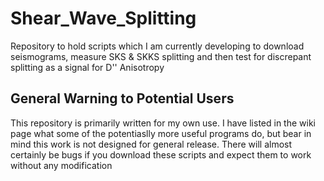 # Shear_Wave_Splitting
Repository to hold scripts which I am currently developing to download seismograms, measure SKS & SKKS splitting and then test for discrepant splitting as a signal for D'' Anisotropy

## General Warning to Potential Users

This repository is primarily written for my own use. I have listed in the wiki page what some of the potentiaslly more useful programs do, but bear in mind this work is not designed for general release. There will almost certainly be bugs if you download these scripts and expect them to work without any modification 
